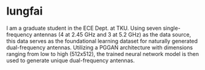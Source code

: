 # lungfai
I am a graduate student in the ECE Dept. at TKU.
Using seven single-frequency antennas (4 at 2.45 GHz and 3 at 5.2 GHz) as the data source, this data serves as the foundational learning dataset for naturally generated dual-frequency antennas. Utilizing a PGGAN architecture with dimensions ranging from low to high (512x512), the trained neural network model is then used to generate unique dual-frequency antennas.
